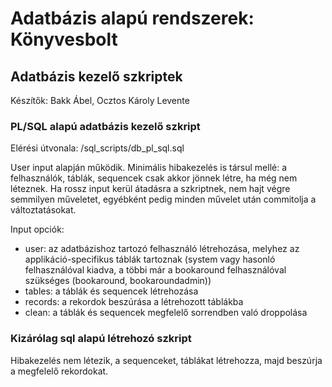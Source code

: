 # Adatbázis alapú rendszerek: Könyvesbolt

## Adatbázis kezelő szkriptek

Készítők: Bakk Ábel, Ocztos Károly Levente

### PL/SQL alapú adatbázis kezelő szkript

Elérési útvonala: /sql_scripts/db_pl_sql.sql

User input alapján működik. Minimális hibakezelés is társul mellé:
a felhasználók, táblák, sequencek csak akkor jönnek létre, ha még nem léteznek.
Ha rossz input kerül átadásra a szkriptnek, nem hajt végre semmilyen műveletet,
egyébként pedig minden művelet után commitolja a változtatásokat.

Input opciók:
- user: az adatbázishoz tartozó felhasználó létrehozása, melyhez az 
applikáció-specifikus táblák tartoznak (system vagy hasonló felhasználóval kiadva,
a többi már a bookaround felhasználóval szükséges (bookaround, bookaroundadmin))
- tables: a táblák és sequencek létrehozása
- records: a rekordok beszúrása a létrehozott táblákba
- clean: a táblák és sequencek megfelelő sorrendben való droppolása

### Kizárólag sql alapú létrehozó szkript

Hibakezelés nem létezik, a sequenceket, táblákat létrehozza, majd beszúrja
a megfelelő rekordokat.
